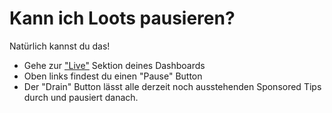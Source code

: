 # Kann ich Loots pausieren?

Natürlich kannst du das!

- Gehe zur ["Live"](https://loots.com/en/account/tips) Sektion deines Dashboards
- Oben links findest du einen "Pause" Button
- Der "Drain" Button lässt alle derzeit noch ausstehenden Sponsored Tips durch und pausiert danach.
